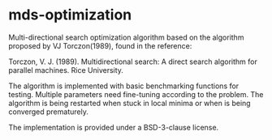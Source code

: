 # mds-optimization
Multi-directional search optimization algorithm based on the 
algorithm proposed by VJ Torczon(1989), found in the reference:

Torczon, V. J. (1989). Multidirectional search: A direct search algorithm for parallel machines. Rice University.

The algorithm is implemented with basic benchmarking functions for testing. Multiple parameters 
need fine-tuning according to the problem. The algorithm is being restarted when stuck in local minima 
or when is being converged prematurely.

The implementation is provided under a BSD-3-clause license. 
